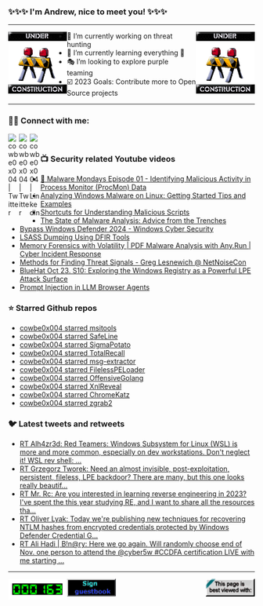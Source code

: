### ✨✨✨ I'm Andrew, nice to meet you! ✨✨✨

---
<img align="left" width="120px" src="https://raw.githubusercontent.com/cowbe0x004/cowbe0x004/master/images/image004.gif" />
<img align="right" width="120px" src="https://raw.githubusercontent.com/cowbe0x004/cowbe0x004/master/images/image004.gif" />

- 📖 I’m currently working on threat hunting
- 📘 I’m currently learning everything 🤣
- 🎭 I’m looking to explore purple teaming
- ☑️ 2023 Goals: Contribute more to Open Source projects

---

### 🤝🏽 Connect with me:
[<img align="left" alt="cowbe0x004 | Twitter" width="22px" src="https://cdn.simpleicons.org/mastodon" />][mastodon]
[<img align="left" alt="cowbe0x004 | Twitter" width="22px" src="https://cdn.simpleicons.org/twitter" />][twitter]
[<img align="left" alt="cowbe0x004 | LinkedIn" width="22px" src="https://cdn.simpleicons.org/linkedin" />][linkedin]

<!--
[<img align="left" alt="cowbe0x004.com" width="22px" src="https://raw.githubusercontent.com/iconic/open-iconic/master/svg/globe.svg" />][website]
[<img align="left" alt="cowbe0x004 | YouTube" width="22px" src="https://cdn.jsdelivr.net/npm/simple-icons@v3/icons/youtube.svg" />][youtube]
[<img align="left" alt="cowbe0x004 | Instagram" width="22px" src="https://cdn.jsdelivr.net/npm/simple-icons@v3/icons/instagram.svg" />][instagram]
-->

<br />

### 📺 Security related Youtube videos
<!-- YOUTUBE:START -->
- [🔴 Malware Mondays Episode 01 - Identifying Malicious Activity in Process Monitor &lpar;ProcMon&rpar; Data](https://www.youtube.com/watch?v=b5_PUMmpwjk)
- [Analyzing Windows Malware on Linux: Getting Started Tips and Examples](https://www.youtube.com/watch?v=J85991pPYoc)
- [Shortcuts for Understanding Malicious Scripts](https://www.youtube.com/watch?v=XxjeRuwRyOw)
- [The State of Malware Analysis:  Advice from the Trenches](https://www.youtube.com/watch?v=u_Mbh8r7L0E)
- [Bypass Windows Defender 2024 - Windows Cyber Security](https://www.youtube.com/watch?v=NmB2MPAafTo)
- [LSASS Dumping Using DFIR Tools](https://www.youtube.com/watch?v=RW3cEdKbC4E)
- [Memory Forensics with Volatility | PDF Malware Analysis with Any.Run | Cyber Incident Response](https://www.youtube.com/watch?v=vIrDy-eA91I)
- [Methods for Finding Threat Signals - Greg Lesnewich @ NetNoiseCon](https://www.youtube.com/watch?v=mJJFzQq5B1k)
- [BlueHat Oct 23. S10: Exploring the Windows Registry as a Powerful LPE Attack Surface](https://www.youtube.com/watch?v=8mJLe8sZki8)
- [Prompt Injection in LLM Browser Agents](https://www.youtube.com/watch?v=TxyjjsXT-vw)
<!-- YOUTUBE:END -->

### ⭐ Starred Github repos
<!-- GITHUB_STAR:START -->
- [cowbe0x004 starred msitools](https://github.com/GNOME/msitools)
- [cowbe0x004 starred SafeLine](https://github.com/chaitin/SafeLine)
- [cowbe0x004 starred SigmaPotato](https://github.com/tylerdotrar/SigmaPotato)
- [cowbe0x004 starred TotalRecall](https://github.com/xaitax/TotalRecall)
- [cowbe0x004 starred msg-extractor](https://github.com/TeamMsgExtractor/msg-extractor)
- [cowbe0x004 starred FilelessPELoader](https://github.com/SaadAhla/FilelessPELoader)
- [cowbe0x004 starred OffensiveGolang](https://github.com/MrTuxx/OffensiveGolang)
- [cowbe0x004 starred XnlReveal](https://github.com/xnl-h4ck3r/XnlReveal)
- [cowbe0x004 starred ChromeKatz](https://github.com/Meckazin/ChromeKatz)
- [cowbe0x004 starred zgrab2](https://github.com/zmap/zgrab2)
<!-- GITHUB_STAR:END -->

### 🐦 Latest tweets and retweets
<!-- TWEETS:START -->
- [RT Alh4zr3d: Red Teamers: Windows Subsystem for Linux &lpar;WSL&rpar; is more and more common, especially on dev workstations. Don&#39;t neglect it! WSL rev shell: ...](https://twitter.com/cowbe0x004/status/1633906799496577058)
- [RT Grzegorz Tworek: Need an almost invisible, post-exploitation, persistent, fileless, LPE backdoor? There are many, but this one looks really beautif...](https://twitter.com/cowbe0x004/status/1635059979584704512)
- [RT Mr. Rc: Are you interested in learning reverse engineering in 2023? I&#39;ve spent the this year studying RE, and I want to share all the resources tha...](https://twitter.com/cowbe0x004/status/1608957126986338304)
- [RT Oliver Lyak: Today we&#39;re publishing new techniques for recovering NTLM hashes from encrypted credentials protected by Windows Defender Credential G...](https://twitter.com/cowbe0x004/status/1609759486306144256)
- [RT Ali Hadi | B!n@ry: Here we go again. Will randomly choose end of Nov. one person to attend the @cyber5w #CCDFA certification LIVE with me starting ...](https://twitter.com/cowbe0x004/status/1597812987791908866)
<!-- TWEETS:END -->

---

[<img align="left" width="120px" src="https://raw.githubusercontent.com/cowbe0x004/cowbe0x004/master/images/visitors.gif" />][visitor]
[<img align="left" alt="Sign My Guestbook" width="100px" src="https://raw.githubusercontent.com/cowbe0x004/cowbe0x004/master/images/sign_guest_book.gif" />][guestbook]
[<img align="right" width="100px" src="https://raw.githubusercontent.com/cowbe0x004/cowbe0x004/master/images/netscape.gif" />][netscape]


[website]: https://cowbe0x004.com
[mastodon]: https://infosec.exchange/@cowbe
[twitter]: https://twitter.com/cowbe0x004
[youtube]: https://youtube.com/
[instagram]: https://instagram.com/
[linkedin]: https://www.linkedin.com/in/anhuang/
[guestbook]: https://github.com/cowbe0x004/cowbe0x004/issues
[netscape]: https://github.com/cowbe0x004/cowbe0x004
[visitor]: https://github.com/cowbe0x004/cowbe0x004
